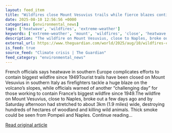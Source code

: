 ```yaml
---
layout: feed_item
title: "Wildfires close Mount Vesuvius trails while fierce blazes continue in France"
date: 2025-08-10 12:56:56 +0000
categories: [environmental_news]
tags: ['heatwave', 'wildfires', 'extreme-weather']
keywords: ['extreme-weather', 'mount', 'wildfires', 'close', 'heatwave']
description: "The wildfire on Mount Vesuvius, close to Naples, broke out a few days ago and by Saturday afternoon had stretched to about 3km (1"
external_url: https://www.theguardian.com/world/2025/aug/10/wildfires-close-mount-vesuvius-trails-while-fierce-blazes-continue-in-france
is_feed: true
source_feed: "Climate crisis | The Guardian"
feed_category: "environmental_news"
---
```


French officials says heatwave in southern Europe complicates efforts to contain biggest wildfire since 1949Tourist trails have been closed on Mount Vesuvius in southern Italy as firefighters tackle a huge blaze on the volcano’s slopes, while officials warned of another “challenging day” for those working to contain France’s biggest wildfire since 1949.The wildfire on Mount Vesuvius, close to Naples, broke out a few days ago and by Saturday afternoon had stretched to about 3km (1.9 miles) wide, destroying hundreds of hectares of woodland and killing wild animals. Thick smoke could be seen from Pompeii and Naples. Continue reading...

[Read original article](https://www.theguardian.com/world/2025/aug/10/wildfires-close-mount-vesuvius-trails-while-fierce-blazes-continue-in-france)
